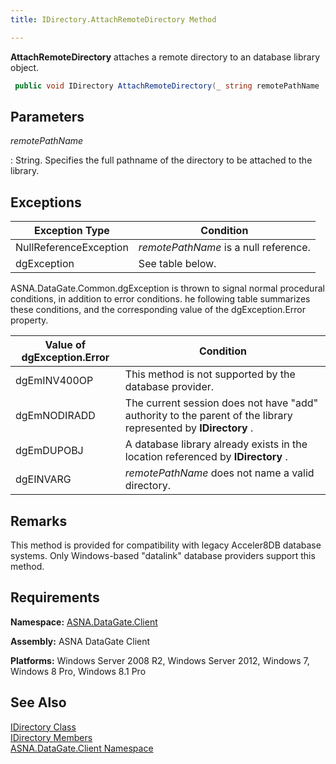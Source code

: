 ```yaml
---
title: IDirectory.AttachRemoteDirectory Method

---
```


**AttachRemoteDirectory** attaches a remote directory to an database library object.

```cs
 public void IDirectory AttachRemoteDirectory(_ string remotePathName  );
```


## Parameters



 *remotePathName* 

: 
String. Specifies the full pathname of the directory to be attached to the library.



## Exceptions



| Exception Type | Condition |
| ---- | ---- |
| NullReferenceException | *remotePathName* is a null reference. |
| dgException | See table below. |



ASNA.DataGate.Common.dgException is thrown to signal normal procedural conditions, in addition to error conditions. he following table summarizes these conditions, and the corresponding value of the dgException.Error property.
<br />



| Value of dgException.Error | Condition |
| ---- | ---- |
| dgEmINV400OP | This method is not supported by the database provider. |
| dgEmNODIRADD | The current session does not have "add" authority to the parent of the library represented by **IDirectory** . |
| dgEmDUPOBJ | A database library already exists in the location referenced by **IDirectory** . |
| dgEINVARG | *remotePathName* does not name a valid directory. |



## Remarks

This method is provided for compatibility with legacy Acceler8DB database systems. Only Windows-based "datalink" database providers support this method.
## Requirements

<span> **Namespace:** [ASNA.DataGate.Client](datagate-client-namespace.html) </span> 

<span> **Assembly:** ASNA DataGate Client</span> 

<span> **Platforms:** Windows Server 2008 R2, Windows Server 2012, Windows 7, Windows 8 Pro, Windows 8.1 Pro</span> 
## See Also


[IDirectory Class](idirectory-class.html) <br />[IDirectory Members](idirectory-members.html)<br />[ASNA.DataGate.Client Namespace](datagate-client-namespace.html)


